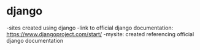 # django
-sites created using django
-link to official django documentation: https://www.djangoproject.com/start/
-mysite: created referencing official django documentation
